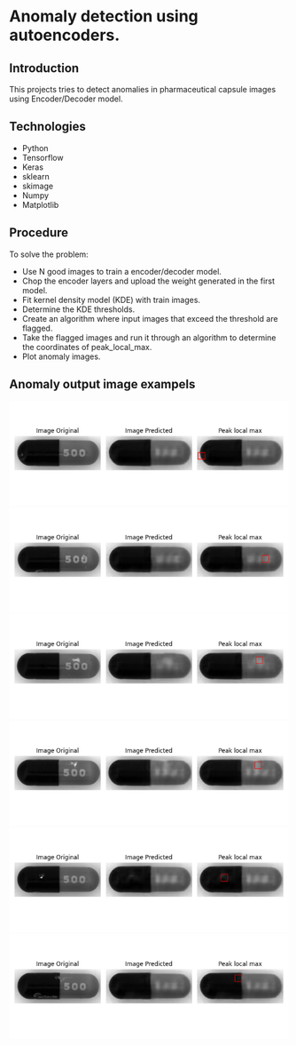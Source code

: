 # Anomaly detection using autoencoders.
## Introduction
This projects tries to detect anomalies in pharmaceutical capsule images using Encoder/Decoder model.
## Technologies
<ul>
  <li>Python</li>
  <li>Tensorflow</li>
  <li>Keras</li>
  <li>sklearn</li>
  <li>skimage</li>
  <li>Numpy</li>
  <li>Matplotlib</li>
</ul>

## Procedure
To solve the problem:
<ul>
  <li>Use N good images to train a encoder/decoder model.</li>
  <li>Chop the encoder layers and upload the weight generated in the first model.</li>
  <li>Fit kernel density model (KDE) with train images.</li>
  <li>Determine the KDE thresholds.</li>
  <li>Create an algorithm where input images that exceed the threshold are flagged.</li>
  <li>Take the flagged images and run it through an algorithm to determine the coordinates of peak_local_max.</li>
  <li>Plot anomaly images.</li>
</ul>

## Anomaly output image exampels
![Alt text](predicted_images/02.png "Optional title")
![Alt text](predicted_images/14.png "Optional title")
![Alt text](predicted_images/15.png "Optional title")
![Alt text](predicted_images/08.png "Optional title")
![Alt text](predicted_images/09.png "Optional title")
![Alt text](predicted_images/11.png "Optional title")


